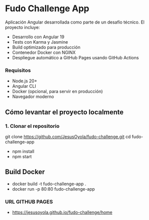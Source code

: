 # Fudo Challenge App

Aplicación Angular desarrollada como parte de un desafío técnico. El proyecto incluye:

- Desarrollo con Angular 19
- Tests con Karma y Jasmine
- Build optimizado para producción
- Contenedor Docker con NGINX
- Despliegue automático a GitHub Pages usando GitHub Actions


### Requisitos

- Node.js 20+
- Angular CLI
- Docker (opcional, para servir en producción)
- Navegador moderno

##  Cómo levantar el proyecto localmente

### 1. Clonar el repositorio


git clone https://github.com/JesusOyola/fudo-challenge.git
cd fudo-challenge-app
- npm install
- npm start

##  Build Docker

- docker build -t fudo-challenge-app .
- docker run -p 80:80 fudo-challenge-app

### URL GITHUB PAGES
- https://jesusoyola.github.io/fudo-challenge/home